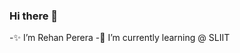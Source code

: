 ### Hi there 👋
   -✨ I’m Rehan Perera
   -🌱 I’m currently learning @ SLIIT

<!--
**Rehantp/Rehantp** is a  _special_ ✨ repository because its `README.md` (this file) appears on your GitHub profile.

Here are some ideas to get you started:

 
- 
- 
-->
